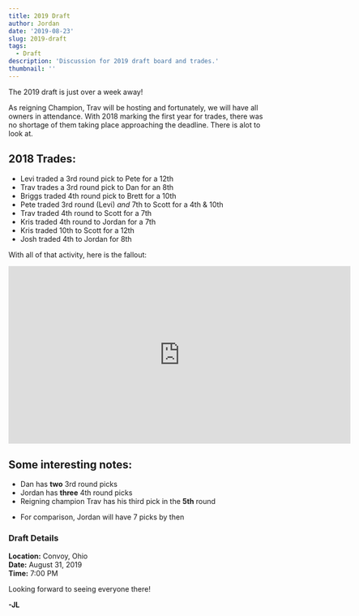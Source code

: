 ```yaml
---
title: 2019 Draft
author: Jordan
date: '2019-08-23'
slug: 2019-draft
tags:
  - Draft
description: 'Discussion for 2019 draft board and trades.'
thumbnail: ''
---
```


The 2019 draft is just over a week away!

As reigning Champion, Trav will be hosting and fortunately, we will have all owners in attendance.  With 2018 marking the first year for trades, there was no shortage of them taking place approaching the deadline. There is alot to look at.

## 2018 Trades:

* Levi traded a 3rd round pick to Pete for a 12th
* Trav trades a 3rd round pick to Dan for an 8th
* Briggs traded 4th round pick to Brett for a 10th
* Pete traded 3rd round (Levi) *and* 7th to Scott for a 4th & 10th 
* Trav traded 4th round to Scott for a 7th
* Kris traded 4th round to Jordan for a 7th
* Kris traded 10th to Scott for a 12th
* Josh traded 4th to Jordan for 8th

With all of that activity, here is the fallout:

<center><iframe src="https://public.tableau.com/views/draft_board/Draft?:showVizHome=no&:embed=true"
  width="675" height="350" frameborder="0"></iframe></center> 
  
## Some interesting notes:
* Dan has **two** 3rd round picks
* Jordan has **three** 4th round picks
* Reigning champion Trav has his third pick in the **5th** round
 - For comparison, Jordan will have 7 picks by then

### Draft Details

**Location:** Convoy, Ohio   
**Date:**     August 31, 2019  
**Time:**     7:00 PM  

Looking forward to seeing everyone there!

**-JL**
